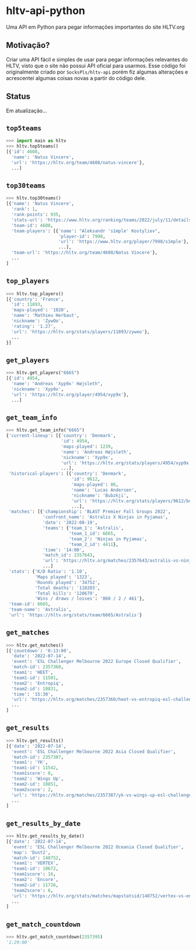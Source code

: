 # hltv-api-python
Uma API em Python para pegar informações importantes do site HLTV.org


## Motivação?
Criar uma API fácil e simples de usar para pegar informações relevantes do HLTV, visto que o site não possui API oficial para usarmos.
Esse código foi originalmente criado por `SocksPls/hltv-api` porém fiz algumas alterações e acrescentei algumas coisas novas a partir do código dele.

## Status
Em atualização...


## `top5teams`  

```python
>>> import main as hltv
>>> hltv.top5teams()
[{'id': 4608,
  'name': 'Natus Vincere',
  'url': 'https://hltv.org/team/4608/natus-vincere'},
  ...]
```

## `top30teams`  

```python
>>> hltv.top30teams()
[{'name': 'Natus Vincere',
  'rank': 1,
  'rank-points': 935,
  'stats-url': 'https://www.hltv.org/ranking/teams/2022/july/11/details/4608',
  'team-id': 4608,
  'team-players': [{'name': "Aleksandr 's1mple' Kostyliev",
                    'player-id': 7998,
                    'url': 'https://www.hltv.org/player/7998/s1mple'},
                    ...],
  'team-url': 'https://hltv.org/team/4608/Natus Vincere'},
  ...
]
```

## `top_players`  

```python
>>> hltv.top_players()
[{'country': 'France',
  'id': 11893,
  'maps-played': '1020',
  'name': 'Mathieu Herbaut',
  'nickname': 'ZywOo',
  'rating': '1.27',
  'url': 'https://hltv.org/stats/players/11893/zywoo'},
  ...
}]
```

## `get_players`  

```python
>>> hltv.get_players("6665")
[{'id': 4954,
  'name': "Andreas 'Xyp9x' Højsleth",
  'nickname': 'Xyp9x',
  'url': 'https://hltv.org/player/4954/xyp9x'},
  ...]
```

## `get_team_info`  

```python
>>> hltv.get_team_info("6665")
{'current-lineup': [{'country': 'Denmark',
                     'id': 4954,
                     'maps-played': 1239,
                     'name': 'Andreas Højsleth',
                     'nickname': 'Xyp9x',
                     'url': 'https://hltv.org/stats/players/4954/xyp9x'},
                     ...],
 'historical-players': [{'country': 'Denmark',
                         'id': 9612,
                         'maps-played': 86,
                         'name': 'Lucas Andersen',
                         'nickname': 'Bubzkji',
                         'url': 'https://hltv.org/stats/players/9612/bubzkji'},
                         ...],
 'matches': [{'championship': 'BLAST Premier Fall Groups 2022',
              'confront_name': 'Astralis X Ninjas in Pyjamas',
              'date': '2022-08-19',
              'teams': {'team_1': 'Astralis',
                        'team_1_id': 6665,
                        'team_2': 'Ninjas in Pyjamas',
                        'team_2_id': 4411},
              'time': '14:00',
              'match_id': 2357643,
              'url': 'https://hltv.org/matches/2357643/astralis-vs-ninjas-in-pyjamas-blast-premier-fall-groups-2022'},
              ...]
 'stats': {'K/D Ratio': '1.10',
           'Maps played': '1323',
           'Rounds played': '34752',
           'Total deaths': '110203',
           'Total kills': '120679',
           'Wins / draws / losses': '860 / 2 / 461'},
 'team-id': 6665,
 'team-name': 'Astralis',
 'url': 'https://hltv.org/stats/team/6665/Astralis'}
```

## `get_matches`  

```python
>>> hltv.get_matches()
[{'countdown': '0:13:00',
  'date': '2022-07-14',
  'event': 'ESL Challenger Melbourne 2022 Europe Closed Qualifier',
  'match-id': 2357360,
  'team1': 'HEET',
  'team1-id': 11501,
  'team2': 'Entropiq',
  'team2-id': 10831,
  'time': '15:30',
  'url': 'https://hltv.org/matches/2357360/heet-vs-entropiq-esl-challenger-melbourne-2022-europe-closed-qualifier'},
  ...
]
```

## `get_results`

```python
>>> hltv.get_results()
[{'date': '2022-07-14',
  'event': 'ESL Challenger Melbourne 2022 Asia Closed Qualifier',
  'match-id': 2357387,
  'team1': 'YK',
  'team1-id': 11542,
  'team1score': 0,
  'team2': 'Wings Up',
  'team2-id': 10851,
  'team2score': 2,
  'url': 'https://hltv.org/matches/2357387/yk-vs-wings-up-esl-challenger-melbourne-2022-asia-closed-qualifier'},
  ...
]
```

## `get_results_by_date`

```python
>>> hltv.get_results_by_date()
[{'date': '2022-07-14',
  'event': 'ESL Challenger Melbourne 2022 Oceania Closed Qualifier',
  'map': 'Dust2',
  'match-id': 140752,
  'team1': 'VERTEX',
  'team1-id': 10672,
  'team1score': 16,
  'team2': 'Encore',
  'team2-id': 11726,
  'team2score': 6,
  'url': 'https://hltv.org/stats/matches/mapstatsid/140752/vertex-vs-encore?startDate=2022-07-14&endDate=2022-07-14'},
  ...
]
```

## `get_match_countdown`

```python
>>> hltv.get_match_countdown(2357395)
'1:29:00'
```
